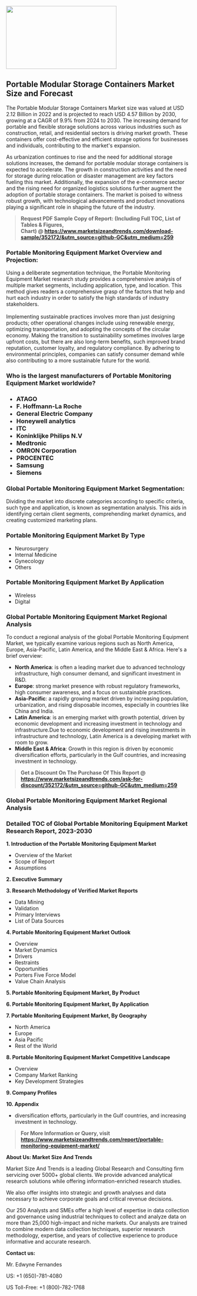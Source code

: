 <p><img class="alignnone size-medium wp-image-20088" src="https://ffe5etoiles.com/wp-content/uploads/2024/12/MST1-300x171.png" alt="" width="300" height="171" /></p><h2>Portable Modular Storage Containers Market Size and Forecast</h2><p>The Portable Modular Storage Containers Market size was valued at USD 2.12 Billion in 2022 and is projected to reach USD 4.57 Billion by 2030, growing at a CAGR of 9.9% from 2024 to 2030. The increasing demand for portable and flexible storage solutions across various industries such as construction, retail, and residential sectors is driving market growth. These containers offer cost-effective and efficient storage options for businesses and individuals, contributing to the market's expansion.</p><p>As urbanization continues to rise and the need for additional storage solutions increases, the demand for portable modular storage containers is expected to accelerate. The growth in construction activities and the need for storage during relocation or disaster management are key factors fueling this market. Additionally, the expansion of the e-commerce sector and the rising need for organized logistics solutions further augment the adoption of portable storage containers. The market is poised to witness robust growth, with technological advancements and product innovations playing a significant role in shaping the future of the industry.</p></p><blockquote id="" class=""><strong>Request PDF Sample Copy of Report: (Including Full TOC, List of Tables &amp; Figures, Chart)&nbsp;@&nbsp;<strong><a href="https://www.marketsizeandtrends.com/download-sample/352172/&utm_source=github-GC&utm_medium=259" target="_blank">https://www.marketsizeandtrends.com/download-sample/352172/&utm_source=github-GC&utm_medium=259</a></strong></strong></blockquote><h3 id="" class="">Portable Monitoring Equipment Market&nbsp;Overview and Projection:</h3><p id="" class="">Using a deliberate segmentation technique, the Portable Monitoring Equipment Market research study provides a comprehensive analysis of multiple market segments, including application, type, and location. This method gives readers a comprehensive grasp of the factors that help and hurt each industry in order to satisfy the high standards of industry stakeholders. <br /> <br />Implementing sustainable practices involves more than just designing products; other operational changes include using renewable energy, optimizing transportation, and adopting the concepts of the circular economy. Making the transition to sustainability sometimes involves large upfront costs, but there are also long-term benefits, such improved brand reputation, customer loyalty, and regulatory compliance. By adhering to environmental principles, companies can satisfy consumer demand while also contributing to a more sustainable future for the world.</p><h3 id="" class="">Who is the largest manufacturers of&nbsp;Portable Monitoring Equipment Market worldwide?</h3><h3 class=""><p><ul><li>ATAGO </li><li> F. Hoffmann-La Roche </li><li> General Electric Company </li><li> Honeywell analytics </li><li> ITC </li><li> Koninklijke Philips N.V </li><li> Medtronic </li><li> OMRON Corporation </li><li> PROCENTEC </li><li> Samsung </li><li> Siemens</li></ul></p></h3><h3 id="" class="">Global&nbsp;Portable Monitoring Equipment Market Segmentation:</h3><p id="" class="">Dividing the market into discrete categories according to specific criteria, such type and application, is known as segmentation analysis. This aids in identifying certain client segments, comprehending market dynamics, and creating customized marketing plans.</p><h3 id="" class="">Portable Monitoring Equipment Market&nbsp;By Type</h3><p><p><ul><li>Neurosurgery</li><li> Internal Medicine</li><li> Gynecology</li><li> Others</p></li></ul></p></p><h3 id="" class="">Portable Monitoring Equipment Market&nbsp;By Application</h3><p class=""><p><ul><li>Wireless</li><li> Digital</li></ul></p></p><h3 id="" class="">Global Portable Monitoring Equipment Market Regional Analysis</h3><p id="" class="">To conduct a regional analysis of the global Portable Monitoring Equipment Market, we typically examine various regions such as North America, Europe, Asia-Pacific, Latin America, and the Middle East &amp; Africa. Here's a brief overview:</p><ul><li><strong>North America</strong>: is often a leading market due to advanced technology infrastructure, high consumer demand, and significant investment in R&amp;D.</li><li><strong>Europe</strong>: strong market presence with robust regulatory frameworks, high consumer awareness, and a focus on sustainable practices.</li><li><strong>Asia-Pacific</strong>: a rapidly growing market driven by increasing population, urbanization, and rising disposable incomes, especially in countries like China and India.</li><li><strong>Latin America</strong>: is an emerging market with growth potential, driven by economic development and increasing investment in technology and infrastructure.Due to economic development and rising investments in infrastructure and technology, Latin America is a developing market with room to grow.</li><li><strong>Middle East &amp; Africa</strong>: Growth in this region is driven by economic diversification efforts, particularly in the Gulf countries, and increasing investment in technology.</li></ul><blockquote id="" class=""><strong>Get a Discount On The Purchase Of This Report @ <strong><a href="https://www.marketsizeandtrends.com/ask-for-discount/352172/&utm_source=github-GC&utm_medium=259" target="_blank">https://www.marketsizeandtrends.com/ask-for-discount/352172/&utm_source=github-GC&utm_medium=259</a></strong></strong></blockquote><h3 id="" class="">Global Portable Monitoring Equipment Market Regional Analysis</h3><h3 id="" class="">Detailed TOC of Global Portable Monitoring Equipment Market Research Report, 2023-2030</h3><p id="" class=""><strong>1. Introduction of the Portable Monitoring Equipment Market</strong></p><ul><li>Overview of the Market</li><li>Scope of Report</li><li>Assumptions</li></ul><p id="" class=""><strong>2. Executive Summary</strong></p><p id="" class=""><strong>3. Research Methodology of Verified Market Reports</strong></p><ul><li>Data Mining</li><li>Validation</li><li>Primary Interviews</li><li>List of Data Sources</li></ul><p id="" class=""><strong>4. Portable Monitoring Equipment Market Outlook</strong></p><ul><li>Overview</li><li>Market Dynamics</li><li>Drivers</li><li>Restraints</li><li>Opportunities</li><li>Porters Five Force Model</li><li>Value Chain Analysis</li></ul><p id="" class=""><strong>5. Portable Monitoring Equipment Market, By Product</strong></p><p id="" class=""><strong>6. Portable Monitoring Equipment Market, By Application</strong></p><p id="" class=""><strong>7. Portable Monitoring Equipment Market, By Geography</strong></p><ul><li>North America</li><li>Europe</li><li>Asia Pacific</li><li>Rest of the World</li></ul><p id="" class=""><strong>8. Portable Monitoring Equipment Market Competitive Landscape</strong></p><ul><li>Overview</li><li>Company Market Ranking</li><li>Key Development Strategies</li></ul><p id="" class=""><strong>9. Company Profiles</strong></p><p id="" class=""><strong>10. Appendix</strong></p><ul><li>diversification efforts, particularly in the Gulf countries, and increasing investment in technology.</li></ul><blockquote id="" class=""><strong>For More Information or Query, visit <strong><strong><a href="https://www.marketsizeandtrends.com/report/portable-monitoring-equipment-market/" target="_blank">https://www.marketsizeandtrends.com/report/portable-monitoring-equipment-market/</a></strong></strong></strong></blockquote><p id="" class=""><strong>About Us: Market Size And Trends</strong></p><p id="" class="">Market Size And Trends is a leading Global Research and Consulting firm servicing over 5000+ global clients. We provide advanced analytical research solutions while offering information-enriched research studies.</p><p id="" class="">We also offer insights into strategic and growth analyses and data necessary to achieve corporate goals and critical revenue decisions.</p><p id="" class="">Our 250 Analysts and SMEs offer a high level of expertise in data collection and governance using industrial techniques to collect and analyze data on more than 25,000 high-impact and niche markets. Our analysts are trained to combine modern data collection techniques, superior research methodology, expertise, and years of collective experience to produce informative and accurate research.</p><p id="" class=""><strong>Contact us:</strong></p><p id="" class="">Mr. Edwyne Fernandes</p><p id="" class="">US: +1 (650)-781-4080</p><p id="" class="">US Toll-Free: +1 (800)-782-1768</p>
